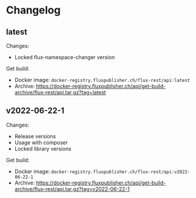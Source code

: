 # Changelog

## latest

Changes:

- Locked flux-namespace-changer version

Get build:

- Docker image: `docker-registry.fluxpublisher.ch/flux-rest/api:latest`
- Archive: https://docker-registry.fluxpublisher.ch/api/get-build-archive/flux-rest/api.tar.gz?tag=latest

## v2022-06-22-1

Changes:

- Release versions
- Usage with composer
- Locked library versions

Get build:

- Docker image: `docker-registry.fluxpublisher.ch/flux-rest/api:v2022-06-22-1`
- Archive: https://docker-registry.fluxpublisher.ch/api/get-build-archive/flux-rest/api.tar.gz?tag=v2022-06-22-1
